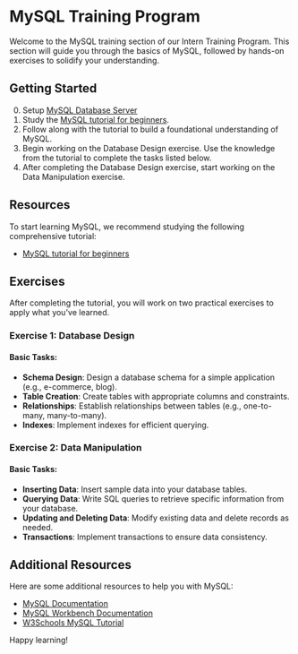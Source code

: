 # MySQL Training Program

Welcome to the MySQL training section of our Intern Training Program. This section will guide you through the basics of MySQL, followed by hands-on exercises to solidify your understanding.

## Getting Started

0. Setup [MySQL Database Server](https://dev.mysql.com/downloads/mysql/)
1. Study the [MySQL tutorial for beginners](https://www.youtube.com/playlist?list=PLZPZq0r_RZOMskz6MdsMOgxzheIyjo-BZ).
2. Follow along with the tutorial to build a foundational understanding of MySQL.
3. Begin working on the Database Design exercise. Use the knowledge from the tutorial to complete the tasks listed below.
4. After completing the Database Design exercise, start working on the Data Manipulation exercise.

## Resources

To start learning MySQL, we recommend studying the following comprehensive tutorial:

- [MySQL tutorial for beginners](https://www.youtube.com/playlist?list=PLZPZq0r_RZOMskz6MdsMOgxzheIyjo-BZ)

## Exercises

After completing the tutorial, you will work on two practical exercises to apply what you've learned.

### Exercise 1: Database Design

#### Basic Tasks:

- **Schema Design**: Design a database schema for a simple application (e.g., e-commerce, blog).
- **Table Creation**: Create tables with appropriate columns and constraints.
- **Relationships**: Establish relationships between tables (e.g., one-to-many, many-to-many).
- **Indexes**: Implement indexes for efficient querying.

### Exercise 2: Data Manipulation

#### Basic Tasks:

- **Inserting Data**: Insert sample data into your database tables.
- **Querying Data**: Write SQL queries to retrieve specific information from your database.
- **Updating and Deleting Data**: Modify existing data and delete records as needed.
- **Transactions**: Implement transactions to ensure data consistency.

## Additional Resources

Here are some additional resources to help you with MySQL:

- [MySQL Documentation](https://dev.mysql.com/doc/)
- [MySQL Workbench Documentation](https://dev.mysql.com/doc/workbench/en/)
- [W3Schools MySQL Tutorial](https://www.w3schools.com/sql/)

Happy learning!

